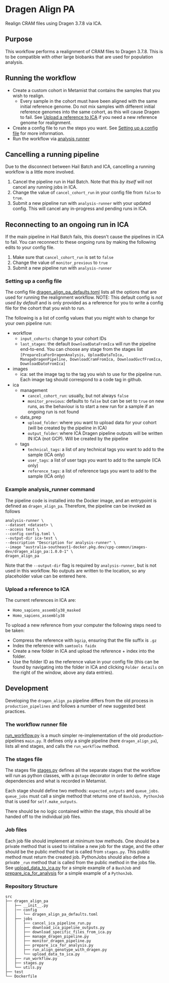 # Dragen Align PA
Realign CRAM files using Dragen 3.7.8 via ICA.

## Purpose

This workflow performs a realignment of CRAM files to Dragen 3.7.8. This is to be compatible with other large biobanks that are used for population analysis.

## Running the workflow
- Create a custom cohort in Metamist that contains the samples that you wish to realign.
    - Every sample in the cohort must have been aligned with the same initial reference genome. Do not mix samples with different initial reference genomes into the same cohort, as this will cause Dragen to fail. See [Upload a reference to ICA](#upload-a-reference-to-ica) if you need a new reference genome for realignment.
- Create a config file to run the steps you want. See [Setting up a config file](#setting-up-a-config-file) for more information.
- Run the workflow via [analysis runner](#example-analysis_runner-command)

## Cancelling a running pipeline
Due to the disconnect between Hail Batch and ICA, cancelling a running workflow is a little more involved.
1. Cancel the pipeline run in Hail Batch. Note that this _by itself_ will not cancel any running jobs in ICA.
2. Change the value of `cancel_cohort_run` in your config file from `false` to `true`.
3. Submit a new pipeline run with `analysis-runner` with your updated config. This will cancel any in-progress and pending runs in ICA.

## Reconnecting to an ongoing run in ICA
If the main pipeline in Hail Batch fails, this doesn't cause the pipelines in ICA to fail. You can reconnect to these ongoing runs by making the following edits to your config file.
1. Make sure that `cancel_cohort_run` is set to `false`
2. Change the value of `monitor_previous` to `true`
3. Submit a new pipeline run with `analysis-runner`

### Setting up a config file
The config file [dragen_align_pa_defaults.toml](config/dragen_align_pa_defaults.toml) lists all the options that are used for running the realignment workflow.
NOTE: This default config is _not used by default_ and is only provided as a reference for you to write a config file for the cohort that you wish to run.

The following is a list of config values that you might wish to change for your own pipeline run:
- workflow
    - `input_cohorts`: change to your cohort IDs
    - `last_stages`: the default `DownloadDataFromIca` will run the pipeline end-to-end. You can choose any stage from the stages list `[PrepareIcaForDragenAnalysis, UploadDataToIca, ManageDragenPipeline, DownloadCramFromIca, DownloadGvcfFromIca, DownloadDatoFromIca]`
- images
    - ica: set the image tag to the tag you wish to use for the pipeline run. Each image tag should correspond to a code tag in github.
- ica
    - management
        - `cancel_cohort_run`: usually, but not always `false`
        - `monitor_previous`: defaults to `false` but can be set to `true` on new runs, as the behaviour is to start a new run for a sample if an ongoing run is not found
    - data_prep
        - `upload_folder`: where you want to upload data for your cohort (will be created by the pipeline in ICA)
        - `output_folder`: where ICA Dragen pipeline outputs will be written IN ICA (not GCP). Will be created by the pipeline
    - tags
        - `technical_tags`: a list of any technical tags you want to add to the sample (ICA only)
        - `user_tags`: a list of user tags you want to add to the sample (ICA only)
        - `reference_tags`: a list of reference tags you want to add to the sample (ICA only)

### Example analysis_runner command
The pipeline code is installed into the Docker image, and an entrypoint is defined as `dragen_align_pa`. Therefore, the pipeline can be invoked as follows
```commandline
analysis-runner \
--dataset <dataset> \
--access test \
--config config.toml \
--output-dir ica-test \
--description "Description for analysis-runner" \
--image "australia-southeast1-docker.pkg.dev/cpg-common/images-dev/dragen_align_pa:1.0.0-1" \
dragen_align_pa
```
Note that the `--output-dir` flag is required by `analysis-runner`, but is not used in this workflow. No outputs are written to the location, so any placeholder value can be entered here.

### Upload a reference to ICA
The current references in ICA are:
- `Homo_sapiens_assembly38_masked`
- `Homo_sapiens_assembly38`

To upload a new reference from your computer the following steps need to be taken:
- Compress the reference with `bgzip`, ensuring that the file suffix is `.gz`
- Index the reference with `samtools faidx`
- Create a new folder in ICA and upload the reference + index into the folder.
- Use the folder ID as the reference value in your config file (this can be found by navigating into the folder in ICA and clicking `Folder details` on the right of the window, above any data entries).

## Development
Developing the `dragen_align_pa` pipeline differs from the old process in `production_pipelines` and follows a number of new suggested best practices.

### The workflow runner file
[run_workflow.py](src/dragen_align_pa/run_workflow.py) is a much simpler re-implementation of the old production-pipelines `main.py`. It defines only a single pipeline (here `dragen_align_pa`), lists all end stages, and calls the `run_workflow` method.

### The stages file
The stages file [stages.py](src/dragen_align_pa/stages.py) defines all the separate stages that the workflow will run as python classes, with a `@stage` decorator in order to define stage dependencies and what is recorded in Metamist.

Each stage should define two methods: `expected_outputs` and `queue_jobs`. `queue_jobs` must call a single method that returns one of `BashJob, PythonJob` that is used for `self.make_outputs`.

There should be no logic contained within the stage, this should all be handed off to the individual job files.

### Job files
Each job file should implement at minimum tow methods. One should be a private method that is used to initalise a new job for the stage, and the other should be the public method that is called from `stages.py`. This public method must return the created job. PythonJobs should also define a private `_run` method that is called from the public method in the jobs file.
See [upload_data_to_ica.py](src/dragen_align_pa/jobs/upload_data_to_ica.py) for a simple example of a `BashJob` and [prepare_ica_for_analysis](src/dragen_align_pa/jobs/prepare_ica_for_analysis.py) for a simple example of a `PythonJob`.

### Repository Structure

```commandline
src
├── dragen_align_pa
│   ├── __init__.py
│   |── config
│   │   └── dragen_align_pa_defaults.toml
│   ├── jobs
│   │   ├── cancel_ica_pipeline_run.py
│   │   ├── download_ica_pipeline_outputs.py
│   │   ├── download_specific_files_from_ica.py
│   │   ├── manage_dragen_pipeline.py
│   │   ├── monitor_dragen_pipeline.py
│   │   ├── prepare_ica_for_analysis.py
│   │   ├── run_align_genotype_with_dragen.py
│   │   └── upload_data_to_ica.py
│   ├── run_workflow.py
│   ├── stages.py
│   └── utils.py
├── test
└── Dockerfile
```
